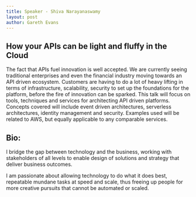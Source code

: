 ```yaml
---
title: Speaker - Shiva Narayanaswamy
layout: post
author: Gareth Evans
---
```


## How your APIs can be light and fluffy in the Cloud
 
The fact that APIs fuel innovation is well accepted. We are currently seeing traditional enterprises and even the financial industry moving towards an API driven ecosystem. Customers are having to do a lot of heavy lifting in terms of infrastructure, scalability, security to set up the foundations for the platform, before the fire of innovation can be sparked. This talk will focus on tools, techniques and services for architecting API driven platforms. Concepts covered will include event driven architectures, serverless architectures, identity management and security. Examples used will be related to AWS, but equally applicable to any comparable services.

## Bio:

I bridge the gap between technology and the business, working with stakeholders of all levels to enable design of solutions and strategy that deliver business outcomes. 

I am passionate about allowing technology to do what it does best, repeatable mundane tasks at speed and scale, thus freeing up people for more creative pursuits that cannot be automated or scaled.